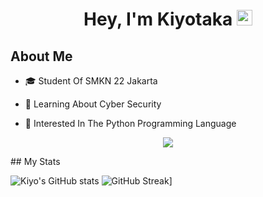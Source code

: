 <h1 align="center">Hey, I'm Kiyotaka <img src="https://media.giphy.com/media/hvRJCLFzcasrR4ia7z/giphy.gif" width="25px"></h1>

## About Me
- 🎓 Student Of SMKN 22 Jakarta 

- 🌱 Learning About Cyber Security

- 👯 Interested In The Python Programming Language 
<p  align="center">
<img src="https://user-images.githubusercontent.com/73097560/115834477-dbab4500-a447-11eb-908a-139a6edaec5c.gif"> </p>
## My Stats


![Kiyo's GitHub stats](https://github-readme-stats.vercel.app/api?username=Kyxzy&theme=outrun&show_icons=true)
![GitHub Streak](https://github-readme-streak-stats.herokuapp.com/?user=Kyxzy)]


